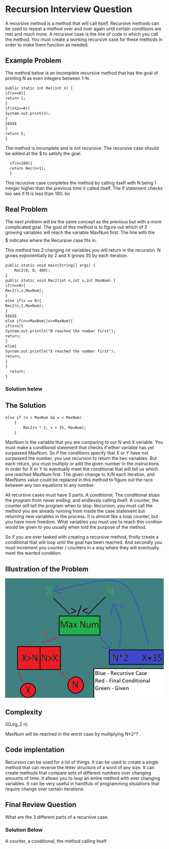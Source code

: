 # Recursion Interview Question

A recursive method is a method that will call itself. Recursive methods can be used to repeat a method over and over again until
certain conditions are met and much more. A recursive case is the line of code in which you call the method. 
You must create a working recursive case for these methods in order to make them function as needed.

## Example Problem
  The method below is an incomplete recursive method that has the goal of printing N as even integers between 1-N.  
  
    public static int Rec(int n) {
    if(n==0){
    return 1;
    }
    if(n%2==0){
    System.out.print(n);
    }
    $$$$$
    }
    return 5;
    }
 
  The method is incomplete and is not recursive.
  The recursive case should be added at the $ to satisfy the goal.
  
      if(n<100){
      return Rec(n+1);
      }
  
  This recursive case completes the method by calling itself with N being 1 integer higher than the previous time it called itself.
  The if statement checks too see if N is less than 100. bn 
  
  ## Real Problem
  
 The next problem will be the same concept as the previous but with a more complicated goal.
 The goal of this method is to figure out which of 2 growing variables will reach the variable MaxNum first.
 The line with the $$$$$ indicates where the Recursive case fits in.
 
 This method has 2 changing int variables you will return in the recursion.
 N grows exponentially by 2 and X grows 35 by each iteration.

    public static void main(String[] args) {
        Rec2(0, 0, 400);
    }
    public static void Rec2(int n,int x,int MaxNum) {
    if(n==0){
    Rec2(1,x,MaxNum);
    }
    else if(x == 0){
    Rec2(n,1,MaxNum);
    }
    $$$$$
    else if(n>=MaxNum||x>=MaxNum){
    if(n>x){
    System.out.println("N reached the number first");
    return;
    }
    else{
    System.out.println("X reached the number first");
    return;
    }
    }
	  return;
    }

### __Solution below__
## The Solution

    else if (n < MaxNum && x < MaxNum)
        {
            Rec2(n * 2, x + 35, MaxNum);
        }
    
   MaxNum is the variable that you are comparing to our N and X variable. 
   You must make a conditional statement that checks if either variable has yet surpassed MaxNum.
   So if the conditions specify that X or Y have not surpassed the number, you use recursion to return the two variables.
   But each return, you must multiply or add the given number in the instructions in order for X or Y to eventually meet the conditional that will tell us which one reached MaxNum first.
   The given change to X/N each iteration, and MaxNums value could be replaced in this method to figure out the race between any two equations to any number.
   
   All recursive cases must have 3 parts. A conditional, The conditional stops the program from never ending, and endlessly calling itself. A counter, the counter will tell the program when to stop. Recursion, you must call the method you are already running from inside the case statement but returning new variables in the process.
   It is almost like a loop counter, but you have more freedom. What variables you must use to reach this conition would be given to you
   usually when told the purpose of the method. 
   
   So if you are ever tasked with creating a recursive method, firstly create a conditional that will loop until the goal has been reached. 
   And secondly you must increment you counter / counters in a way where they will eventually meet the wanted condition.
   
   ## Illustration of the Problem
   [logo]: https://github.com/JohnnyShanahan/Geocaris-Home/blob/master/Screenshot_13.png "Logo Title Text 2" 
   ![alt text][logo]
   ## Complexity
   0(Log_2 n)
   
   MaxNum will be reached in the worst case by multiplying N*2^? .  
   ## Code implentation
   Recursion can be used for a lot of things. 
   It can be used to create a single method that can reverse the letter structure of a word of any size. 
   It can create methods that compare sets of different numbers over changing amounts of time. It allows you to loop an entire method
   with ever changing variables. It can be very useful in handfuls of programming situiations that require change over certain iterations. 
   
   ## Final Review Question
   What are the 3 different parts of a recursive case.
   
   ### __Solution Below__
   A counter, a conditional, the method calling itself
   
   
   
   

      
  
